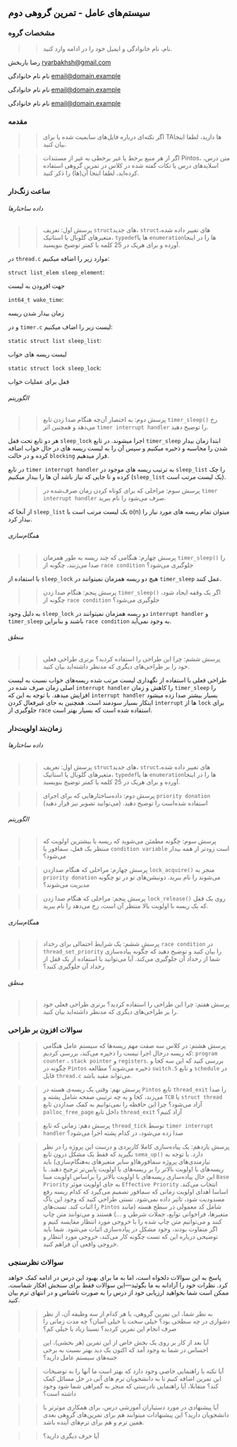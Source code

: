 ## سیستم‌های عامل - تمرین گروهی دوم

### مشخصات گروه

>> نام، نام خانوادگی و ایمیل خود را در ادامه وارد کنید.

رضا یاربخش <ryarbakhsh@gmail.com>

نام نام خانوادگی <email@domain.example>

نام نام خانوادگی <email@domain.example>

نام نام خانوادگی <email@domain.example>

### مقدمه

>> اگر نکته‌ای درباره فایل‌های سابمیت شده یا برای TAها دارید، لطفا اینجا بیان کنید.

>> اگر از هر منبع برخط یا غیر برخطی به غیر از مستندات Pintos،
متن درس، اسلایدهای درس یا نکات گفته شده در کلاس در تمرین گروهی
 استفاده کرده‌اید، لطفا اینجا آن(ها) را ذکر کنید.

### ساعت زنگ‌دار

###### داده ساختارها

>> پرسش اول: تعریف `struct`های جدید، `struct`های تغییر داده شده،
متغیرهای گلوبال یا استاتیک، `typedef`ها یا `enumeration`ها را در
اینجا آورده و برای هریک در 25 کلمه یا کمتر توضیح بنویسید.

در `thread.c` موارد زیر را اضافه میکنیم:

`struct list_elem sleep_element`:

جهت افزودن به لیست

`int64_t wake_time`:

زمان بیدار شدن ریسه

و در `timer.c` لیست زیر را اضاف میکنیم:

`static struct list sleep_list`:

لیست ریسه های خواب

`static struct lock sleep_lock`:

قفل برای عملیات خواب

###### الگوریتم

>> پرسش دوم: به اختصار آن‌چه هنگام صدا زدن تابع `timer_sleep()` رخ می‌دهد
و همچنین اثر `timer interrupt handler` را توضیح دهید.

هر دو تابع تحت قفل `sleep_lock` اجرا میشوند. در تابع `timer_sleep` ابتدا زمان بیدار شدن را محاسبه و ذخیره میکنیم و سپس آن را به لیست ریسه های در حال خواب اضافه کرده و در حالت `blocking` قرار میدهیم.

در تابع `timer interrupt handler` به ترتیب ریسه های موجود در `sleep_list` را چک کرده و تا جایی که نیاز باشد آن ها را بیدار میکنیم (`sleep_list` یک لیست مرتب است).

>> پرسش سوم: مراحلی که برای کوتاه کردن زمان صرف‌شده در `timer interrupt handler` صرف
 می‌شود را نام ببرید.

از آنجا که `sleep_list` یک لیست مرتب است با o(n) میتوان تمام ریسه های مورد نیاز را بیدار کرد.


###### همگام‌سازی

>> پرسش چهارم: هنگامی که چند ریسه به طور همزمان `timer_sleep()` را
صدا می‌زنند، چگونه از `race condition` جلوگیری می‌شود؟

با استفاده از `sleep_lock` هیچ دو ریسه همزمان نمیتوانند در `timer_sleep` عمل کنند.
>> پرسش پنجم: هنگام صدا زدن `timer_sleep()` اگر یک وقفه ایجاد شود،
چگونه از `race condition` جلوگیری می‌شود؟

به دلیل وجود `sleep_lock` دو ریسه همزمان نمیتوانند در `interrupt handler` و `timer_sleep` باشند و بنابراین `race condition` به وجود نمی‌آید.

###### منطق

>> پرسش ششم: چرا این طراحی را استفاده کردید؟ برتری طراحی فعلی خود را
بر طراحی‌های دیگری که مدنظر داشته‌اید بیان کنید.

 طراحی فعلی با استفاده از نگهداری لیست مرتب شده ریسه‌های خواب نسبت به لیست اصلی زمان صرف شده در `interrupt handler` را کاهش و زمان `timer_sleep` را افزایش میدهد. با توجه به این که `interrupt handler` بسیار بیشتر صدا زده میشود اینکار بسیار سودمند است. همچنین به جای غیرفعال کردن `interrupt` ها از `lock` برای جلوگیری از `race` استفاده شده است که بسیار بهتر است.


### زمان‌بند اولویت‌دار

###### داده ساختارها

>> پرسش اول: تعریف `struct`های جدید، `struct`های تغییر داده شده،
متغیرهای گلوبال یا استاتیک، `typedef`ها یا `enumeration`ها را در
اینجا آورده و برای هریک در 25 کلمه یا کمتر توضیح بنویسید.

>> پرسش دوم: داده‌ساختارهایی که برای اجرای `priority donation` استفاده شده‌است
را توضیح دهید. (می‌توانید تصویر نیز قرار دهید)

###### الگوریتم

>> پرسش سوم: چگونه مطمئن می‌شوید که ریسه با بیشترین اولویت که منتظر یک
قفل، سمافور یا `condition variable` است زودتر از همه بیدار می‌شود؟

>> پرسش چهارم: مراحلی که هنگام صدازدن `lock_acquire()` منجر به `priority donation` می‌شوند
را نام ببرید. دونیشن‌های تو در تو چگونه مدیریت می‌شوند؟

>> پرسش پنجم: مراحلی که هنگام صدا زدن `lock_release()` روی یک قفل
که یک ریسه با اولویت بالا منتظر آن است، رخ می‌دهد را نام ببرید.

###### همگام‌سازی

>> پرسش ششم: یک شرایط احتمالی برای رخداد `race condition` در `thread_set_priority` را
بیان کنید و توضیح دهید که چگونه پیاده‌سازی شما از رخداد آن جلوگیری می‌کند.
آیا می‌توانید با استفاده از یک قفل از رخداد آن جلوگیری کنید؟

###### منطق

>> پرسش هفتم: چرا این طراحی را استفاده کردید؟ برتری طراحی فعلی خود را
بر طراحی‌های دیگری که مدنظر داشته‌اید بیان کنید.

### سوالات افزون بر طراحی
>> پرسش هشتم: در کلاس سه صفت مهم ریسه‌ها که سیستم عامل هنگامی که ریسه درحال اجرا نیست را ذخیره می‌کند، بررسی کردیم:‍‍ `program counter` ، ‍‍‍`stack pointer` و `registers`. بررسی کنید که این سه کجا و چگونه در `Pintos` ذخیره می‌شوند؟
مطالعه ‍`switch.S` و تابع ‍`schedule` در فایل `thread.c` می‌تواند مفید باشد.

>> پرسش نهم: وقتی یک ریسه‌ی هسته در ‍`Pintos` تابع `thread_exit` را صدا می‌زند، کجا و به چه ترتیبی صفحه شامل پشته و `TCB` یا `struct thread` آزاد می‌شود؟ چرا این حافظه را نمی‌توانیم به کمک صدازدن تابع ‍`palloc_free_page` داخل تابع ‍`thread_exit` آزاد کنیم؟

>> پرسش دهم: زمانی که تابع ‍`thread_tick` توسط `timer interrupt handler` صدا زده می‌شود، در کدام پشته اجرا می‌شود؟

>> پرسش یازدهم: یک پیاده‌سازی کاملا کاربردی و درست این پروژه را در نظر بگیرید که فقط یک مشکل درون تابع ‍`sema_up()` دارد. با توجه به نیازمندی‌های پروژه سمافورها(و سایر متغیرهای به‌هنگام‌سازی) باید ریسه‌های با اولویت بالاتر را بر ریسه‌های با اولویت پایین‌تر ترجیح دهند. با این حال پیاده‌سازی ریسه‌های با اولویت بالاتر را براساس اولویت مبنا `Base Priority` به جای اولویت موثر ‍`Effective Priority` انتخاب می‌کند. اساسا اهدای اولویت زمانی که سمافور تصمیم می‌گیرد که کدام ریسه رفع مسدودیت شود، تاثیر داده نمی‌شود. تستی طراحی کنید که وجود این باگ را اثبات کند. تست‌های `Pintos` شامل کد معمولی در سطح هسته (مانند متغیرها، فراخوانی توابع، جملات شرطی و ...) هستند و می‌توانند متن چاپ کنند و می‌توانیم متن چاپ شده را با خروجی مورد انتظار مقایسه کنیم و اگر متفاوت بودند، وجود مشکل در پیاده‌سازی اثبات می‌شود. شما باید توضیحی درباره این که تست چگونه کار می‌کند، خروجی مورد انتظار و خروجی واقعی آن فراهم کنید.

### سوالات نظرسنجی

پاسخ به این سوالات دلخواه است، اما به ما برای بهبود این درس در ادامه کمک خواهد کرد.
نظرات خود را آزادانه به ما بگوئید—این سوالات فقط برای سنجش افکار شماست.
ممکن است شما بخواهید ارزیابی خود از درس را به صورت ناشناس و در انتهای ترم بیان کنید.

>> به نظر شما، این تمرین گروهی، یا هر کدام از سه وظیفه آن، از نظر دشواری در چه سطحی بود؟ خیلی سخت یا خیلی آسان؟
چه مدت زمانی را صرف انجام این تمرین کردید؟ نسبتا زیاد یا خیلی کم؟

>> آیا بعد از کار بر روی یک بخش خاص از این تمرین (هر بخشی)، این احساس در شما به وجود آمد که اکنون یک دید بهتر نسبت به برخی جنبه‌های سیستم عامل دارید؟

>> آیا نکته یا راهنمایی خاصی وجود دارد که بهتر است ما آنها را به توضیحات این تمرین اضافه کنیم تا به دانشجویان ترم های آتی در حل مسائل کمک کند؟
متقابلا، آیا راهنمایی نادرستی که منجر به گمراهی شما شود وجود داشته است؟

>> آیا پیشنهادی در مورد دستیاران آموزشی درس، برای همکاری موثرتر با دانشجویان دارید؟
این پیشنهادات میتوانند هم برای تمرین‌های گروهی بعدی همین ترم و هم برای ترم‌های آینده باشد.

>> آیا حرف دیگری دارید؟
